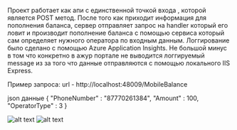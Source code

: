Проект работает как апи с единственной точкой входа , которой является POST метод.
После того как приходит информация для пополнения баланса, сервер отправляет запрос на handler который его ловит и производит пополнение баланса с помощью сервиса 
который сам определяет нужного оператора по входным данным. 
Логгирование было сделано с помощью Azure Application Insights. Не большой минус в том что конкретно в ажур портале не выводится логгируемый message из за того что данные 
отправляются с помощью локального IIS Express.

Пример запроса: 
url - http://localhost:48009/MobileBalance

json данные 
{
    "PhoneNumber" : "87770261384",
    "Amount" : 100,
    "OperatorType" : 3
}

![alt text](image1.png "Visual Studio Trace")
![alt text](image2.png "Azure Portal Trace")
